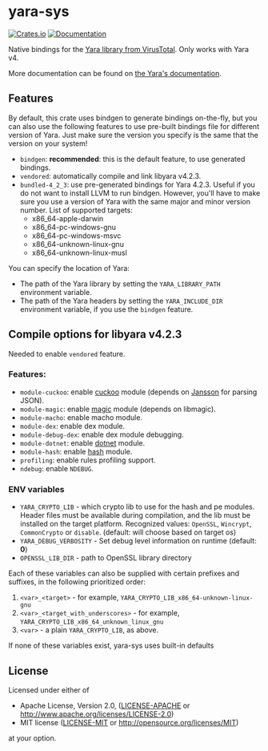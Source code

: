 # yara-sys

[![Crates.io](https://img.shields.io/crates/v/yara-sys.svg)](https://crates.io/crates/yara-sys)
[![Documentation](https://docs.rs/yara-sys/badge.svg)](https://docs.rs/yara-sys)

Native bindings for the [Yara library from VirusTotal](https://github.com/VirusTotal/yara).
Only works with Yara v4.

More documentation can be found on [the Yara's documentation](https://yara.readthedocs.io/en/stable/index.html).

## Features

By default, this crate uses bindgen to generate bindings on-the-fly, but you can
also use the following features to use pre-built bindings file for different
version of Yara. Just make sure the version you specify is the same that the
version on your system!

- `bindgen`: **recommended**: this is the default feature, to use generated bindings.
- `vendored`: automatically compile and link libyara v4.2.3.
- `bundled-4_2_3`: use pre-generated bindings for Yara 4.2.3. Useful if you do not
  want to install LLVM to run bindgen. However, you'll have to make sure you use
  a version of Yara with the same major and minor version number. List of supported targets:
  - x86_64-apple-darwin
  - x86_64-pc-windows-gnu
  - x86_64-pc-windows-msvc
  - x86_64-unknown-linux-gnu
  - x86_64-unknown-linux-musl

You can specify the location of Yara:

- The path of the Yara library by setting the `YARA_LIBRARY_PATH` environment
  variable.
- The path of the Yara headers by setting the `YARA_INCLUDE_DIR` environment
  variable, if you use the `bindgen` feature.


## Compile options for libyara v4.2.3

Needed to enable `vendored` feature.

### Features:
- `module-cuckoo`: enable [cuckoo](https://yara.readthedocs.io/en/stable/modules/cuckoo.html) module (depends on [Jansson](https://digip.org/jansson/) for parsing JSON).
- `module-magic`: enable [magic](https://yara.readthedocs.io/en/stable/modules/magic.html) module (depends on libmagic).
- `module-macho`: enable macho module.
- `module-dex`: enable dex module.
- `module-debug-dex`: enable dex module debugging.
- `module-dotnet`: enable [dotnet](https://yara.readthedocs.io/en/stable/modules/dotnet.html) module.
- `module-hash`: enable [hash](https://yara.readthedocs.io/en/stable/modules/hash.html) module.
- `profiling`: enable rules profiling support.
- `ndebug`: enable `NDEBUG`.

### ENV variables
- `YARA_CRYPTO_LIB` - which crypto lib to use for the hash and pe modules. Header files must be available during compilation, and the lib must be installed on the target platform. Recognized values: `OpenSSL`, `Wincrypt`, `CommonCrypto` or `disable`. (default: will choose based on target os)
- `YARA_DEBUG_VERBOSITY` - Set debug level information on runtime (default: **0**)
- `OPENSSL_LIB_DIR` - path to OpenSSL library directory

Each of these variables can also be supplied with certain prefixes and suffixes,
in the following prioritized order:

1. `<var>_<target>` - for example, `YARA_CRYPTO_LIB_x86_64-unknown-linux-gnu`
2. `<var>_<target_with_underscores>` - for example, `YARA_CRYPTO_LIB_x86_64_unknown_linux_gnu`
3. `<var>` - a plain `YARA_CRYPTO_LIB`, as above.

If none of these variables exist, yara-sys uses built-in defaults

## License

Licensed under either of

 * Apache License, Version 2.0, ([LICENSE-APACHE](LICENSE-APACHE) or http://www.apache.org/licenses/LICENSE-2.0)
 * MIT license ([LICENSE-MIT](LICENSE-MIT) or http://opensource.org/licenses/MIT)

at your option.
